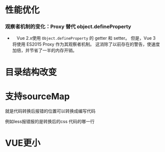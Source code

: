 # 性能优化

### **观察者机制的变化**：Proxy 替代 object.defineProperty 

- 　Vue 2.x使用 `Object.defineProperty` 的 getter 和 setter。 但是，Vue 3 将使用 ES2015 Proxy 作为其观察者机制。 这消除了以前存在的警告，使速度加倍，并节省了一半的内存开销。

# 目录结构改变

# 支持sourceMap

就是代码转换后报错的位置可以转换成编写代码

例如less报错报的是转换后的css 代码的哪一行

# VUE更小